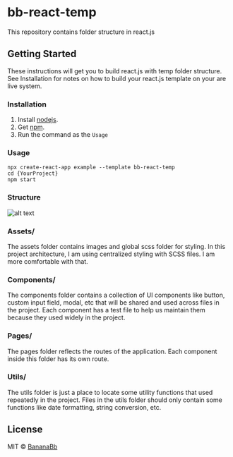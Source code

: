 # bb-react-temp
This repository contains folder structure in react.js

## Getting Started
These instructions will get you to build react.js with temp folder structure. See Installation for notes on how to build your react.js template on your are live system.

### Installation
1. Install [nodejs](https://nodejs.org/en/download/).
2. Get [npm](https://www.npmjs.com/get-npm).
3. Run the command as the `Usage`

### Usage
```
npx create-react-app example --template bb-react-temp
cd {YourProject}
npm start
```

### Structure
![alt text](https://github.com/BananaBb/cra-template-bb-react-temp/blob/main/react.structure.png?raw=true)

### Assets/
The assets folder contains images and global scss folder for styling. In this project architecture, I am using centralized styling with SCSS files. I am more comfortable with that.

### Components/
The components folder contains a collection of UI components like button, custom input field, modal, etc that will be shared and used across files in the project.
Each component has a test file to help us maintain them because they used widely in the project.

### Pages/
The pages folder reflects the routes of the application. Each component inside this folder has its own route.

### Utils/
The utils folder is just a place to locate some utility functions that used repeatedly in the project. Files in the utils folder should only contain some functions like date formatting, string conversion, etc.

## License
MIT © [BananaBb](https://github.com/BananaBb)